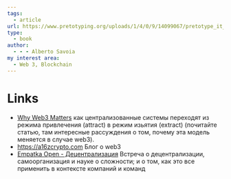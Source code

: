 ```yaml
---
tags:
  - article
url: https://www.pretotyping.org/uploads/1/4/0/9/14099067/pretotype_it_10_year_anniversary_edition__with_cover__1.1.pdf
type:
  - book
author:
  - - - Alberto Savoia
my interest area:
  - Web 3, Blockchain
---
```



# Links
- [Why Web3 Matters](https://a16zcrypto.com/posts/article/why-web3-matters/) как централизованные системы переходят из режима привлечения (attract) в режим изьятия (extract) (почитайте статью, там интересные рассуждения о том, почему эта модель меняется в случае web3).
- https://a16zcrypto.com Блог о web3 
- [Empatka Open - Децентрализация](https://youtu.be/xra1ZTnSpT8?si=Ff6MHozoc3qYH4Ux) Встреча о децентрализации, самоорганизация и науке о сложности; и о том, как это все применить в контексте компаний и команд